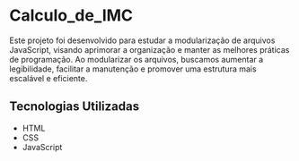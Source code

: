 # Calculo_de_IMC
Este projeto foi desenvolvido para estudar a modularização de arquivos JavaScript, visando aprimorar a organização e manter as melhores práticas de programação. Ao modularizar os arquivos, buscamos aumentar a legibilidade, facilitar a manutenção e promover uma estrutura mais escalável e eficiente.

## Tecnologias Utilizadas

- HTML
- CSS
- JavaScript
